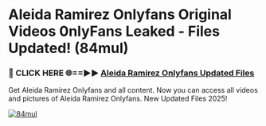 # Aleida Ramirez Onlyfans Original Videos 0nlyFans Leaked - Files Updated! (84mul)

<h3>🔴 CLICK HERE 🌐==►► <a href="https://tinyurl.com/x26r9saj" rel="nofollow">Aleida Ramirez Onlyfans Updated Files</a></h3>

Get Aleida Ramirez Onlyfans and all content. Now you can access all videos and pictures of Aleida Ramirez Onlyfans. New Updated Files 2025!

[![84mul](https://i.imgur.com/LkgZPqh.gif)](https://tinyurl.com/x26r9saj)
